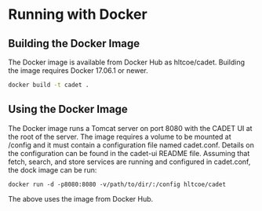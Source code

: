 Running with Docker
=====================

Building the Docker Image
-------------------------
The Docker image is available from Docker Hub as hltcoe/cadet.
Building the image requires Docker 17.06.1 or newer.

```bash
docker build -t cadet .
```

Using the Docker Image
----------------------
The Docker image runs a Tomcat server on port 8080 with the CADET UI at the root of the server.
The image requires a volume to be mounted at /config and it must contain a configuration file named cadet.conf.
Details on the configuration can be found in the cadet-ui README file.
Assuming that fetch, search, and store services are running and configured in cadet.conf, the dock image can be run:
```
docker run -d -p8080:8080 -v/path/to/dir/:/config hltcoe/cadet 
```
The above uses the image from Docker Hub.
